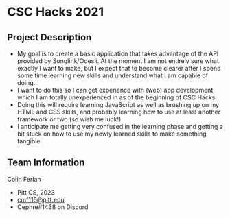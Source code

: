 # CSC Hacks 2021

## Project Description
* My goal is to create a basic application that takes advantage of the API provided by Songlink/Odesli. At the moment I am not entirely sure what exactly I want to make, but I expect that to become clearer after I spend some time learning new skills and understand what I am capable of doing.
* I want to do this so I can get experience with (web) app development, which I am totally unexperienced in as of the beginning of CSC Hacks
* Doing this will require learning JavaScript as well as brushing up on my HTML and CSS skills, and probably learning how to use at least another framework or two (so wish me luck!)
* I anticipate me getting very confused in the learning phase and getting a bit stuck on how to use my newly learned skills to make something tangible

## Team Information
Colin Ferlan
* Pitt CS, 2023
* cmf116@pitt.edu
* Cephre#1438 on Discord
